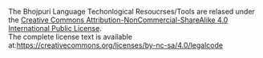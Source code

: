 The Bhojpuri Language Techonlogical Resoucrses/Tools are relased under the [Creative Commons Attribution-NonCommercial-ShareAlike 4.0 International Public License](https://creativecommons.org/licenses/by-nc-sa/4.0/legalcode).    
The complete license text is available at:https://creativecommons.org/licenses/by-nc-sa/4.0/legalcode 
